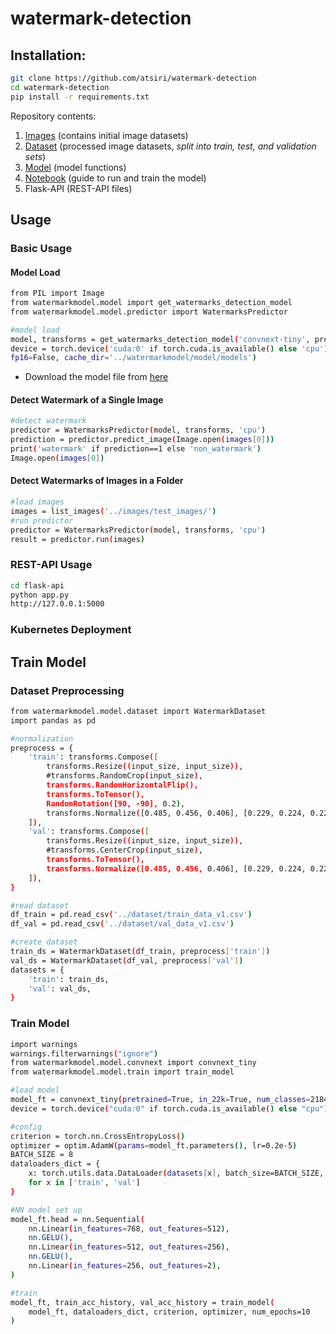 # watermark-detection

## Installation:

```bash
git clone https://github.com/atsiri/watermark-detection
cd watermark-detection
pip install -r requirements.txt
```

Repository contents:
1. [Images](https://github.com/atsiri/watermark-detection/tree/main/images) (contains initial image datasets)
2. [Dataset](https://github.com/atsiri/watermark-detection/tree/main/watermarkmodel) (processed image datasets, *split into train, test, and validation sets*)
3. [Model](https://github.com/atsiri/watermark-detection/tree/main/watermarkmodel) (model functions)
4. [Notebook](https://github.com/atsiri/watermark-detection/tree/main/notebook) (guide to run and train the model)
5. Flask-API (REST-API files)

## Usage
### Basic Usage
#### Model Load
```bash
from PIL import Image
from watermarkmodel.model import get_watermarks_detection_model
from watermarkmodel.model.predictor import WatermarksPredictor

#model load
model, transforms = get_watermarks_detection_model('convnext-tiny', pretrained=True,
device = torch.device('cuda:0' if torch.cuda.is_available() else 'cpu'),
fp16=False, cache_dir='../watermarkmodel/model/models')
```

* Download the model file from [here](https://huggingface.co/atsiri/convnext_watermark-detection)

#### Detect Watermark of a Single Image
```bash
#detect watermark
predictor = WatermarksPredictor(model, transforms, 'cpu')
prediction = predictor.predict_image(Image.open(images[0]))
print('watermark' if prediction==1 else 'non_watermark')
Image.open(images[0])
```

#### Detect Watermarks of Images in a Folder
```bash
#load images
images = list_images('../images/test_images/')
#run predictor
predictor = WatermarksPredictor(model, transforms, 'cpu')
result = predictor.run(images)
```

### REST-API Usage
```bash
cd flask-api
python app.py
http://127.0.0.1:5000
```

### Kubernetes Deployment


## Train Model
### Dataset Preprocessing
```bash
from watermarkmodel.model.dataset import WatermarkDataset
import pandas as pd

#normalization
preprocess = {
    'train': transforms.Compose([
        transforms.Resize((input_size, input_size)),
        #transforms.RandomCrop(input_size),
        transforms.RandomHorizontalFlip(),
        transforms.ToTensor(),
        RandomRotation([90, -90], 0.2),
        transforms.Normalize([0.485, 0.456, 0.406], [0.229, 0.224, 0.225])
    ]),
    'val': transforms.Compose([
        transforms.Resize((input_size, input_size)),
        #transforms.CenterCrop(input_size),
        transforms.ToTensor(),
        transforms.Normalize([0.485, 0.456, 0.406], [0.229, 0.224, 0.225])
    ]),
}

#read dataset
df_train = pd.read_csv('../dataset/train_data_v1.csv')
df_val = pd.read_csv('../dataset/val_data_v1.csv')

#create dataset
train_ds = WatermarkDataset(df_train, preprocess['train'])
val_ds = WatermarkDataset(df_val, preprocess['val'])
datasets = {
    'train': train_ds,
    'val': val_ds,
}
```

### Train Model
```bash
import warnings
warnings.filterwarnings("ignore")
from watermarkmodel.model.convnext import convnext_tiny
from watermarkmodel.model.train import train_model

#load model
model_ft = convnext_tiny(pretrained=True, in_22k=True, num_classes=21841)
device = torch.device("cuda:0" if torch.cuda.is_available() else "cpu")

#config
criterion = torch.nn.CrossEntropyLoss()
optimizer = optim.AdamW(params=model_ft.parameters(), lr=0.2e-5)
BATCH_SIZE = 8
dataloaders_dict = {
    x: torch.utils.data.DataLoader(datasets[x], batch_size=BATCH_SIZE, shuffle=True, num_workers=0) #to prevent runtimeerror on non gpu device
    for x in ['train', 'val']
}

#NN model set up
model_ft.head = nn.Sequential( 
    nn.Linear(in_features=768, out_features=512),
    nn.GELU(),
    nn.Linear(in_features=512, out_features=256),
    nn.GELU(),
    nn.Linear(in_features=256, out_features=2),
)

#train
model_ft, train_acc_history, val_acc_history = train_model(
    model_ft, dataloaders_dict, criterion, optimizer, num_epochs=10
)
```

